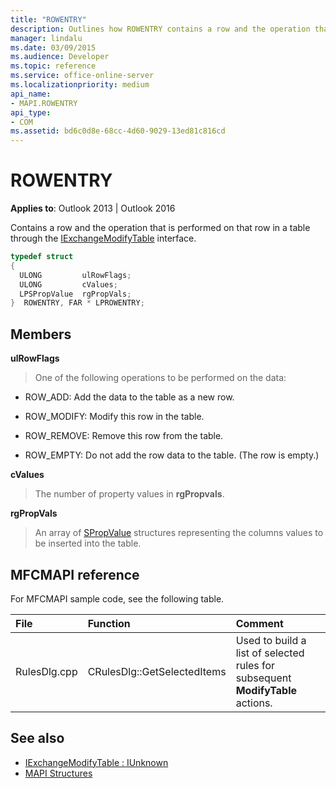 ```yaml
---
title: "ROWENTRY"
description: Outlines how ROWENTRY contains a row and the operation that is performed on that row in a table through the IExchangeModifyTable interface. 
manager: lindalu
ms.date: 03/09/2015
ms.audience: Developer
ms.topic: reference
ms.service: office-online-server
ms.localizationpriority: medium
api_name:
- MAPI.ROWENTRY
api_type:
- COM
ms.assetid: bd6c0d8e-68cc-4d60-9029-13ed81c816cd
---
```


# ROWENTRY

**Applies to**: Outlook 2013 | Outlook 2016 
  
Contains a row and the operation that is performed on that row in a table through the [IExchangeModifyTable](iexchangemodifytableiunknown.md) interface. 
  
```cpp
typedef struct
{
  ULONG         ulRowFlags;
  ULONG         cValues;
  LPSPropValue  rgPropVals;
}  ROWENTRY, FAR * LPROWENTRY;
```

## Members

**ulRowFlags**
  
> One of the following operations to be performed on the data: 
    
  - ROW_ADD: Add the data to the table as a new row.
      
  - ROW_MODIFY: Modify this row in the table.
      
  - ROW_REMOVE: Remove this row from the table.
      
  - ROW_EMPTY: Do not add the row data to the table. (The row is empty.)
    
**cValues**
  
> The number of property values in **rgPropvals**.
    
**rgPropVals**
  
> An array of [SPropValue](spropvalue.md) structures representing the columns values to be inserted into the table. 
    
## MFCMAPI reference

For MFCMAPI sample code, see the following table.
  
|**File**|**Function**|**Comment**|
|:-----|:-----|:-----|
|RulesDlg.cpp  <br/> |CRulesDlg::GetSelectedItems  <br/> |Used to build a list of selected rules for subsequent **ModifyTable** actions. |
   
## See also
  
- [IExchangeModifyTable : IUnknown](iexchangemodifytableiunknown.md)
- [MAPI Structures](mapi-structures.md)

